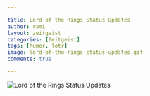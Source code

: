 ```yaml
---

title: Lord of the Rings Status Updates
author: rami
layout: zeitgeist 
categories: [Zeitgeist]
tags: [humor, lotr]
image: lord-of-the-rings-status-updates.gif
comments: true

---
```


![Lord of the Rings Status Updates](/assets/images/content/zeitgeist/lord-of-the-rings-status-updates.gif)
